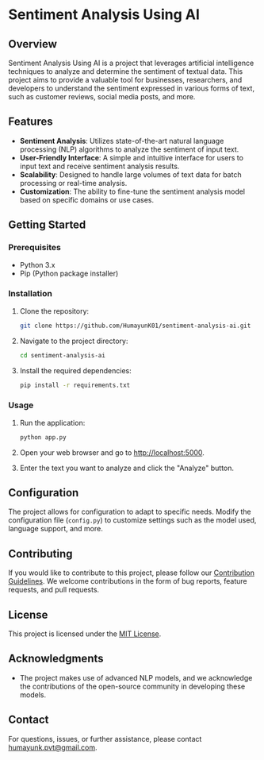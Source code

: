 # Sentiment Analysis Using AI

## Overview

Sentiment Analysis Using AI is a project that leverages artificial intelligence techniques to analyze and determine the sentiment of textual data. This project aims to provide a valuable tool for businesses, researchers, and developers to understand the sentiment expressed in various forms of text, such as customer reviews, social media posts, and more.

## Features

- **Sentiment Analysis**: Utilizes state-of-the-art natural language processing (NLP) algorithms to analyze the sentiment of input text.
- **User-Friendly Interface**: A simple and intuitive interface for users to input text and receive sentiment analysis results.
- **Scalability**: Designed to handle large volumes of text data for batch processing or real-time analysis.
- **Customization**: The ability to fine-tune the sentiment analysis model based on specific domains or use cases.

## Getting Started

### Prerequisites

- Python 3.x
- Pip (Python package installer)

### Installation

1. Clone the repository:

    ```bash
    git clone https://github.com/HumayunK01/sentiment-analysis-ai.git
    ```

2. Navigate to the project directory:

    ```bash
    cd sentiment-analysis-ai
    ```

3. Install the required dependencies:

    ```bash
    pip install -r requirements.txt
    ```

### Usage

1. Run the application:

    ```bash
    python app.py
    ```

2. Open your web browser and go to [http://localhost:5000](http://localhost:5000).

3. Enter the text you want to analyze and click the "Analyze" button.

## Configuration

The project allows for configuration to adapt to specific needs. Modify the configuration file (`config.py`) to customize settings such as the model used, language support, and more.

## Contributing

If you would like to contribute to this project, please follow our [Contribution Guidelines](CONTRIBUTING.md). We welcome contributions in the form of bug reports, feature requests, and pull requests.

## License

This project is licensed under the [MIT License](LICENSE).

## Acknowledgments

- The project makes use of advanced NLP models, and we acknowledge the contributions of the open-source community in developing these models.

## Contact

For questions, issues, or further assistance, please contact [humayunk.pvt@gmail.com](mailto:humayunk.pvt@gmail.com).
